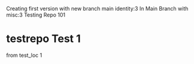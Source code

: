 Creating first version with new branch 
main identity:3
In Main Branch with misc:3
Testing Repo 101
# testrepo Test 1
from test_loc 1
